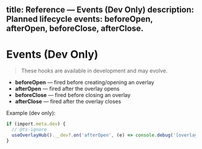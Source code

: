 title: Reference — Events (Dev Only)
description: Planned lifecycle events: beforeOpen, afterOpen, beforeClose, afterClose.
---

# Events (Dev Only)

> These hooks are available in development and may evolve.

- **beforeOpen** — fired before creating/opening an overlay
- **afterOpen** — fired after the overlay opens
- **beforeClose** — fired before closing an overlay
- **afterClose** — fired after the overlay closes

Example (dev only):
```ts
if (import.meta.dev) {
  // @ts-ignore
  useOverlayHub().__dev?.on('afterOpen', (e) => console.debug('[overlay]', e))
}
```
